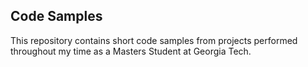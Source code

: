 ## Code Samples
This repository contains short code samples from projects performed throughout my time as a Masters Student at Georgia Tech.